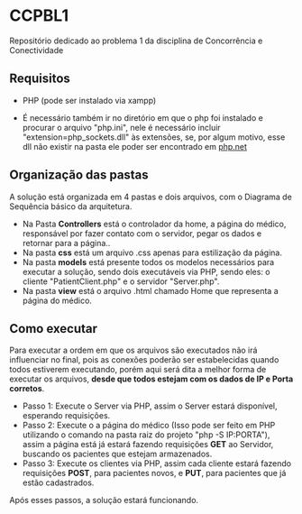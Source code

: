 # CCPBL1
Repositório dedicado ao problema 1 da disciplina de Concorrência e Conectividade

## Requisitos

- PHP (pode ser instalado via xampp)

- É necessário também ir no diretório em que o php foi instalado e procurar o arquivo "php.ini", nele é necessário incluir "extension=php_sockets.dll" às extensões, se, por algum motivo, esse dll não existir na pasta ele poder ser encontrado em <a href="https://www.php.net/downloads.php"> php.net</a>

## Organização das pastas

A solução está organizada em 4 pastas e dois arquivos, com o Diagrama de Sequência básico da arquitetura.

- Na Pasta **Controllers** está o controlador da home, a página do médico, responsável por fazer contato com o servidor, pegar os dados e retornar para a página..
- Na pasta **css** está um arquivo .css apenas para estilização da página.
- Na pasta **models** está presente todos os modelos necessários para executar a solução, sendo dois executáveis via PHP, sendo eles: o cliente "PatientClient.php"  e o servidor "Server.php".
- Na pasta **view** está o arquivo .html chamado Home que representa a página do médico.

## Como executar

Para executar a ordem em que os arquivos são executados não irá influenciar no final, pois as conexões poderão ser estabelecidas quando todos estiverem executando, porém aqui será dita a melhor forma de executar os arquivos, **desde que todos estejam com os dados de IP e Porta corretos**.

- Passo 1: Execute o Server via PHP, assim o Server estará disponível, esperando requisições.
- Passo 2: Execute o a página do médico (Isso pode ser feito em PHP utilizando o comando na pasta raiz do projeto "php -S IP:PORTA"), assim a página está já estará fazendo requisições **GET** ao Servidor, buscando os pacientes que estejam armazenados.
- Passo 3: Execute os clientes via PHP, assim cada cliente estará fazendo requisições **POST**, para pacientes novos, e **PUT**, para pacientes que já estão cadastrados.

Após esses passos, a solução estará funcionando.
